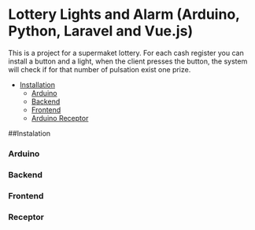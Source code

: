# Lottery Lights and Alarm (Arduino, Python, Laravel and Vue.js)

This is a project for a supermaket lottery. For each cash register you can install a button and a light, when the client presses the button, the system will check if for that number of pulsation exist one prize.

- [Installation](#Installation)
    - [Arduino](#Arduino)
    - [Backend](#Backend)
    - [Frontend](#Frontend)
    - [Arduino Receptor](#Receptor)












##Instalation

### Arduino

### Backend

### Frontend

### Receptor